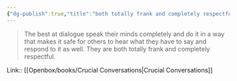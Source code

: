 ```yaml
---
{"dg-publish":true,"title":"both totally frank and completely respectful","tags":["quotes"],"date":"2023-06-27T09:51:44+04:00","modified_at":"2023-07-11T17:27:20+03:00","alias":"both totally frank and completely respectful","dg-path":"/quotes/202306270951.md","permalink":"/quotes/202306270951/","dgPassFrontmatter":true}
---
```



> The best at dialogue speak their minds completely and do it in a way that makes it safe for others to hear what they have to say and respond to it as well. They are both totally frank and completely respectful.

Link:: [[Openbox/books/Crucial Conversations|Crucial Conversations]]
